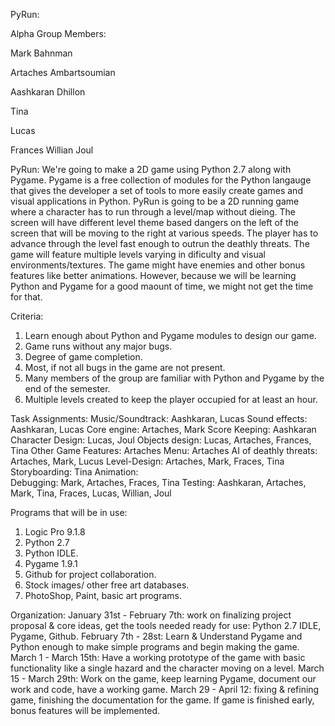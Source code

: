 PyRun:

Alpha Group Members:

Mark Bahnman  

Artaches Ambartsoumian

Aashkaran Dhillon

Tina

Lucas

Frances
Willian
Joul 

PyRun:
We're going to make a 2D game using Python 2.7 along with Pygame. Pygame is a free collection of modules for the Python
langauge that gives the developer a set of tools to more easily create games and visual applications in Python. PyRun is going
to be a 2D running game where a character has to run through a level/map without dieing. The screen will have different level theme
based dangers on the left of the screen that will be moving to the right at various speeds. The player has to advance through the level
fast enough to outrun the deathly threats. The game will feature multiple levels varying in dificulty and visual environments/textures.
The game might have enemies and other bonus features like better animations. However, because we will be learning Python and Pygame
for a good maount of time, we might not get the time for that.

Criteria:
1. Learn enough about Python and Pygame modules to design our game.
1. Game runs without any major bugs.
2. Degree of game completion.
4. Most, if not all bugs in the game are not present.
5. Many members of the group are familiar with Python and Pygame by the end of the semester.
6. Multiple levels created to keep the player occupied for at least an hour.


Task Assignments:
Music/Soundtrack: Aashkaran, Lucas 
Sound effects: Aashkaran, Lucas 
Core engine: Artaches, Mark 
Score Keeping: Aashkaran 
Character Design: Lucas, Joul 
Objects design: Lucas, Artaches, Frances, Tina 
Other Game Features: Artaches 
Menu: Artaches 
AI of deathly threats: Artaches, Mark, Lucus 
Level-Design: Artaches, Mark, Fraces, Tina 
Storyboarding: Tina 
Animation:  
Debugging: Mark, Artaches, Fraces, Tina 
Testing: Aashkaran, Artaches, Mark, Tina, Fraces, Lucas, Willian, Joul 

Programs that will be in use:
1. Logic Pro 9.1.8 
2. Python 2.7 
3. Python IDLE. 
4. Pygame 1.9.1 
5. Github for project collaboration. 
6. Stock images/ other free art databases. 
7. PhotoShop, Paint, basic art programs. 

Organization:
January 31st - February 7th: work on finalizing project proposal & core ideas, get the tools needed ready for use: Python 2.7 IDLE, Pygame, Github. 
February 7th - 28st: Learn & Understand Pygame and Python enough to make simple programs and begin making the game. 
March 1 - March 15th: Have a working prototype of the game with basic functionality like a single hazard and the character moving on a level. 
March 15 - March 29th: Work on the game, keep learning Pygame, document our work and code, have a working game. 
March 29 - April 12: fixing & refining game, finishing the documentation for the game. 
If game is finished early, bonus features will be implemented. 
